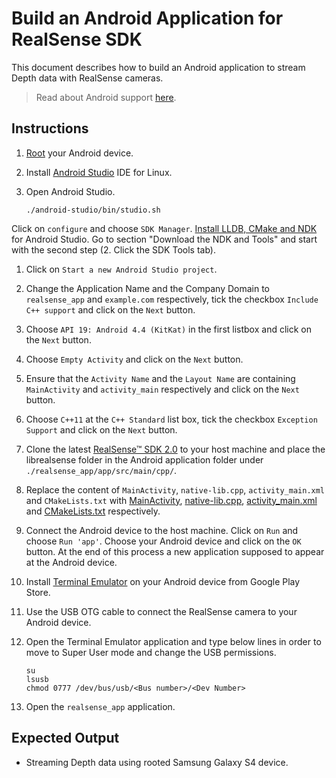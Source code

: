 # Build an Android Application for RealSense SDK

This document describes how to build an Android application to stream Depth data with RealSense cameras.

> Read about Android support [here](android.md).

## Instructions

1. [Root](https://www.wikihow.tech/Root-Android-Phones) your Android device.
2. Install [Android Studio](https://developer.android.com/studio/install.html) IDE for Linux.
3. Open Android Studio.

   ```text
   ./android-studio/bin/studio.sh
   ```

Click on `configure` and choose `SDK Manager`. [Install LLDB, CMake and NDK](https://developer.android.com/ndk/guides/index.html#download-ndk) for Android Studio. Go to section "Download the NDK and Tools" and start with the second step \(2. Click the SDK Tools tab\).

1. Click on `Start a new Android Studio project`.
2. Change the Application Name and the Company Domain to `realsense_app` and `example.com` respectively, tick the checkbox `Include C++ support` and click on the `Next` button.
3. Choose `API 19: Android 4.4 (KitKat)` in the first listbox and click on the `Next` button.
4. Choose `Empty Activity` and click on the `Next` button.
5. Ensure that the `Activity Name` and the `Layout Name` are containing `MainActivity` and `activity_main` respectively and click on the `Next` button.
6. Choose `C++11` at the `C++ Standard` list box, tick the checkbox `Exception Support` and click on the `Next` button.
7. Clone the latest [RealSense™ SDK 2.0](https://github.com/IntelRealSense/librealsense/releases) to your host machine and place the librealsense folder in the Android application folder under `./realsense_app/app/src/main/cpp/`.
8. Replace the content of `MainActivity`, `native-lib.cpp`, `activity_main.xml` and `CMakeLists.txt` with [MainActivity](https://github.com/kzobov/librealsense/tree/7148f9ae1d78b5d44bee4fc578bf0b8fb9a220c5/doc/android/MainActivity.java_), [native-lib.cpp](https://github.com/kzobov/librealsense/tree/7148f9ae1d78b5d44bee4fc578bf0b8fb9a220c5/doc/android/native-lib.cpp_), [activity\_main.xml](https://github.com/kzobov/librealsense/tree/7148f9ae1d78b5d44bee4fc578bf0b8fb9a220c5/doc/android/activity_main.xml_) and [CMakeLists.txt](https://github.com/kzobov/librealsense/tree/7148f9ae1d78b5d44bee4fc578bf0b8fb9a220c5/doc/android/CMakeLists.txt_) respectively.
9. Connect the Android device to the host machine. Click on `Run` and choose `Run 'app'`. Choose your Android device and click on the `OK` button. At the end of this process a new application supposed to appear at the Android device.
10. Install [Terminal Emulator](https://en.wikipedia.org/wiki/Terminal_emulator) on your Android device from Google Play Store.
11. Use the USB OTG cable to connect the RealSense camera to your Android device.
12. Open the Terminal Emulator application and type below lines in order to move to Super User mode and change the USB permissions.

    ```text
    su
    lsusb
    chmod 0777 /dev/bus/usb/<Bus number>/<Dev Number>
    ```

13. Open the `realsense_app` application.

## Expected Output

* Streaming Depth data using rooted Samsung Galaxy S4 device.


